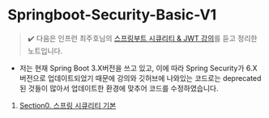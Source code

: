 # Springboot-Security-Basic-V1

> ✔️ 다음은 인프런 최주호님의 [스프링부트 시큐리티 & JWT 강의](https://www.inflearn.com/course/%EC%8A%A4%ED%94%84%EB%A7%81%EB%B6%80%ED%8A%B8-%EC%8B%9C%ED%81%90%EB%A6%AC%ED%8B%B0)를 듣고 정리한 노트입니다.

* 저는 현재 Spring Boot 3.X버전을 쓰고 있고, 이에 따라 Spring Security가 6.X버전으로 업데이트되었기 때문에 강의와 깃허브에 나와있는 코드로는 deprecated된 것들이 많아서 업데이트한 환경에 맞추어 코드를 수정하였습니다. 

1. [Section0. 스프링 시큐리티 기본](https://imported-event-228.notion.site/Section0-17f88975b37c4ab3b13e7034614ef22d?pvs=4)
